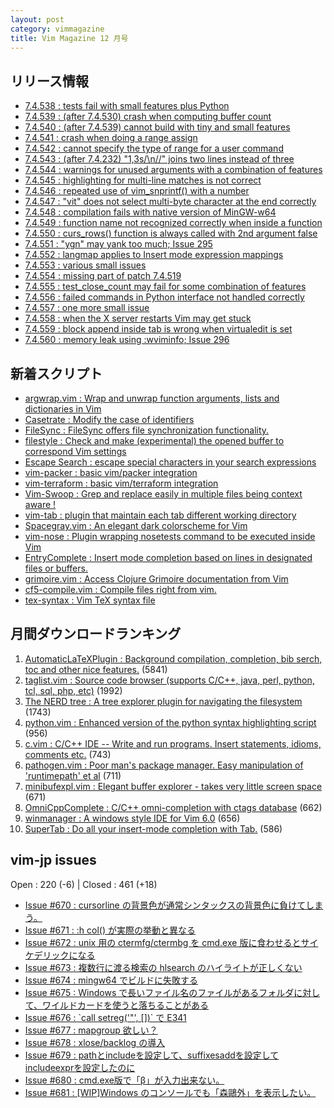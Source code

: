 ```yaml
---
layout: post
category: vimmagazine
title: Vim Magazine 12 月号
---
```


## リリース情報

- [7.4.538 : tests fail with small features plus Python](http://code.google.com/p/vim/source/detail?r=3421b24e419c935f3914a4bf7eb6d3b1de3d618f)
- [7.4.539 : (after 7.4.530) crash when computing buffer count](http://code.google.com/p/vim/source/detail?r=77fe94082f5396c2e40f732b30c9d76984969694)
- [7.4.540 : (after 7.4.539) cannot build with tiny and small features](http://code.google.com/p/vim/source/detail?r=93aca8cdd7b8cc1d9e921e243c7c2b6c7fd5f730)
- [7.4.541 : crash when doing a range assign](http://code.google.com/p/vim/source/detail?r=9fbb9c60ab41765a0d9f02b0b6d48cabe7270f0e)
- [7.4.542 : cannot specify the type of range for a user command](http://code.google.com/p/vim/source/detail?r=de877dab1c3163a95ac8e7d3d6c3083a64e3c093)
- [7.4.543 : (after 7.4.232) "1,3s/\\n//" joins two lines instead of three](http://code.google.com/p/vim/source/detail?r=f673842874b6aa9fdbf3f3d9fafc67fe4debcbf6)
- [7.4.544 : warnings for unused arguments with a combination of features](http://code.google.com/p/vim/source/detail?r=89143424f604cd610f7e709ac683dc28a473e078)
- [7.4.545 : highlighting for multi-line matches is not correct](http://code.google.com/p/vim/source/detail?r=d2239abd3edb1e3672916c15ea8df6a01d1b86c6)
- [7.4.546 : repeated use of vim&#x5f;snprintf() with a number](http://code.google.com/p/vim/source/detail?r=84190359b9799b0ecb4d9e8e421471e14f659616)
- [7.4.547 : "vit" does not select multi-byte character at the end correctly](http://code.google.com/p/vim/source/detail?r=19726451aabea7e3640c56703846991c35e59e98)
- [7.4.548 : compilation fails with native version of MinGW-w64](http://code.google.com/p/vim/source/detail?r=26a20ce3532c5e3f47f12facc28a5477fedc9e31)
- [7.4.549 : function name not recognized correctly when inside a function](http://code.google.com/p/vim/source/detail?r=1fd9f1d43660f9645d8dabfd14131371aa2f529f)
- [7.4.550 : curs&#x5f;rows() function is always called with 2nd argument false](http://code.google.com/p/vim/source/detail?r=7cda721eadb04f555a912b220c9047f504480bc6)
- [7.4.551 : "ygn" may yank too much; Issue 295](http://code.google.com/p/vim/source/detail?r=eb0fb921e197c7b1294e1142479c982d1770eaa0)
- [7.4.552 : langmap applies to Insert mode expression mappings](http://code.google.com/p/vim/source/detail?r=c8d6dbdd11563d39c42f16a80f9c74bc68155f7a)
- [7.4.553 : various small issues](http://code.google.com/p/vim/source/detail?r=e13f8073c9f9b8f2e80f32cf0c13073304a3f967)
- [7.4.554 : missing part of patch 7.4.519](http://code.google.com/p/vim/source/detail?r=7e4c22ecc679455fdf3e1eec6681d13d998bebe2)
- [7.4.555 : test&#x5f;close&#x5f;count may fail for some combination of features](http://code.google.com/p/vim/source/detail?r=c124393788693271b446ba24b55dca407e765bbe)
- [7.4.556 : failed commands in Python interface not handled correctly](http://code.google.com/p/vim/source/detail?r=a35752526cd050f35306bac3dc04ac4a34a9f309)
- [7.4.557 : one more small issue](http://code.google.com/p/vim/source/detail?r=fcd5a3207100a1f75d96ead301249c60b4f23d79)
- [7.4.558 : when the X server restarts Vim may get stuck](http://code.google.com/p/vim/source/detail?r=48111d5fd8a8b133b32fa92137a56ae910915370)
- [7.4.559 : block append inside tab is wrong when virtualedit is set](http://code.google.com/p/vim/source/detail?r=29f5cfca338897412e3a7c819085c1fe36da2135)
- [7.4.560 : memory leak using :wviminfo; Issue 296](http://code.google.com/p/vim/source/detail?r=86aacd619ac0ab9b6b6519cf132367b744adf8f0)

## 新着スクリプト

- [argwrap.vim : Wrap and unwrap function arguments, lists and dictionaries in Vim](http://www.vim.org/scripts/script.php?script_id=5062)
- [Casetrate : Modify the case of identifiers](http://www.vim.org/scripts/script.php?script_id=5063)
- [FileSync : FileSync offers file synchronization functionality.](http://www.vim.org/scripts/script.php?script_id=5064)
- [filestyle : Check and make (experimental) the opened buffer to correspond Vim settings](http://www.vim.org/scripts/script.php?script_id=5065)
- [Escape Search : escape special characters in your search expressions](http://www.vim.org/scripts/script.php?script_id=5066)
- [vim-packer : basic vim/packer integration](http://www.vim.org/scripts/script.php?script_id=5067)
- [vim-terraform : basic vim/terraform integration](http://www.vim.org/scripts/script.php?script_id=5068)
- [Vim-Swoop : Grep and replace easily in multiple files being context aware !](http://www.vim.org/scripts/script.php?script_id=5069)
- [vim-tab : plugin that maintain each tab different working directory](http://www.vim.org/scripts/script.php?script_id=5070)
- [Spacegray.vim : An elegant dark colorscheme for Vim](http://www.vim.org/scripts/script.php?script_id=5071)
- [vim-nose : Plugin wrapping nosetests command to be executed inside Vim](http://www.vim.org/scripts/script.php?script_id=5072)
- [EntryComplete : Insert mode completion based on lines in designated files or buffers.](http://www.vim.org/scripts/script.php?script_id=5073)
- [grimoire.vim : Access Clojure Grimoire documentation from Vim](http://www.vim.org/scripts/script.php?script_id=5074)
- [cf5-compile.vim : Compile files right from vim.](http://www.vim.org/scripts/script.php?script_id=5075)
- [tex-syntax : Vim TeX syntax file](http://www.vim.org/scripts/script.php?script_id=5076)

## 月間ダウンロードランキング

1. [AutomaticLaTeXPlugin : Background compilation, completion, bib serch, toc and other nice features.](http://www.vim.org/scripts/script.php?script_id=2945) (5841)
2. [taglist.vim : Source code browser (supports C/C++, java, perl, python, tcl, sql, php, etc)](http://www.vim.org/scripts/script.php?script_id=273) (1992)
3. [The NERD tree : A tree explorer plugin for navigating the filesystem](http://www.vim.org/scripts/script.php?script_id=1658) (1743)
4. [python.vim : Enhanced version of the python syntax highlighting script](http://www.vim.org/scripts/script.php?script_id=790) (956)
5. [c.vim : C/C++ IDE --  Write and run programs. Insert statements, idioms, comments etc.](http://www.vim.org/scripts/script.php?script_id=213) (743)
6. [pathogen.vim : Poor man's package manager. Easy manipulation of 'runtimepath' et al](http://www.vim.org/scripts/script.php?script_id=2332) (711)
7. [minibufexpl.vim : Elegant buffer explorer - takes very little screen space](http://www.vim.org/scripts/script.php?script_id=159) (671)
8. [OmniCppComplete : C/C++ omni-completion with ctags database](http://www.vim.org/scripts/script.php?script_id=1520) (662)
9. [winmanager : A windows style IDE for Vim 6.0](http://www.vim.org/scripts/script.php?script_id=95) (656)
10. [SuperTab : Do all your insert-mode completion with Tab.](http://www.vim.org/scripts/script.php?script_id=1643) (586)

## vim-jp issues

Open : 220 (-6) | Closed : 461 (+18)

- [Issue #670 : cursorline の背景色が通常シンタックスの背景色に負けてしまう。](https://github.com/vim-jp/issues/issues/670)
- [Issue #671 : :h col() が実際の挙動と異なる](https://github.com/vim-jp/issues/issues/671)
- [Issue #672 : unix 用の ctermfg/ctermbg を cmd.exe 版に食わせるとサイケデリックになる](https://github.com/vim-jp/issues/issues/672)
- [Issue #673 : 複数行に渡る検索の hlsearch のハイライトが正しくない](https://github.com/vim-jp/issues/issues/673)
- [Issue #674 : mingw64 でビルドに失敗する](https://github.com/vim-jp/issues/issues/674)
- [Issue #675 : Windows で長いファイル名のファイルがあるフォルダに対して、ワイルドカードを使うと落ちることがある](https://github.com/vim-jp/issues/issues/675)
- [Issue #676 : &#x60;call setreg('"', \[\])&#x60; で E341](https://github.com/vim-jp/issues/issues/676)
- [Issue #677 : mapgroup 欲しい？](https://github.com/vim-jp/issues/issues/677)
- [Issue #678 : xlose/backlog の導入](https://github.com/vim-jp/issues/issues/678)
- [Issue #679 : pathとincludeを設定して、suffixesaddを設定してincludeexprを設定したのに](https://github.com/vim-jp/issues/issues/679)
- [Issue #680 : cmd.exe版で「β」が入力出来ない。](https://github.com/vim-jp/issues/issues/680)
- [Issue #681 : \[WIP\]Windows のコンソールでも「森鷗外」を表示したい。](https://github.com/vim-jp/issues/issues/681)

